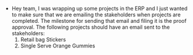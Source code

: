 - Hey team, I was wrapping up some projects in the ERP and I just wanted to make sure that we are emailing the stakeholders when projects are completed. The milestone for sending that email and filing it is the proof approval. The following projects should have an email sent to the stakeholders:  
	1. Retail bag Stickers
	2. Single Serve Orange Gummies